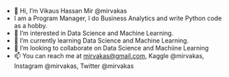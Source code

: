 - 👋 Hi, I’m Vikaus Hassan Mir @mirvakas
- I am a Program Manager, I do Business Analytics and write Python code as a hobby.
- 👀 I’m interested in Data Science and Machine Learning.
- 🌱 I’m currently learning Data Science and Machine Learning.
- 💞️ I’m looking to collaborate on Data Science and Machiine Learning
- 📫 You can reach me at mirvakas@gmail.com, Kaggle @mirvakas, Instagram @mirvakas, Twitter @mirvakas

<!---
mirvakas/mirvakas is a ✨ special ✨ repository because its `README.md` (this file) appears on your GitHub profile.
You can click the Preview link to take a look at your changes.
--->
